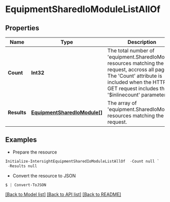 # EquipmentSharedIoModuleListAllOf
## Properties

Name | Type | Description | Notes
------------ | ------------- | ------------- | -------------
**Count** | **Int32** | The total number of &#39;equipment.SharedIoModule&#39; resources matching the request, accross all pages. The &#39;Count&#39; attribute is included when the HTTP GET request includes the &#39;$inlinecount&#39; parameter. | [optional] 
**Results** | [**EquipmentSharedIoModule[]**](EquipmentSharedIoModule.md) | The array of &#39;equipment.SharedIoModule&#39; resources matching the request. | [optional] 

## Examples

- Prepare the resource
```powershell
Initialize-IntersightEquipmentSharedIoModuleListAllOf  -Count null `
 -Results null
```

- Convert the resource to JSON
```powershell
$ | Convert-ToJSON
```

[[Back to Model list]](../README.md#documentation-for-models) [[Back to API list]](../README.md#documentation-for-api-endpoints) [[Back to README]](../README.md)

